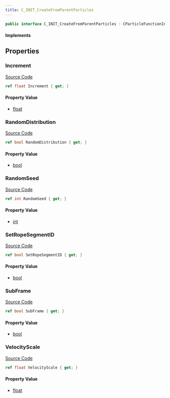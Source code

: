 ```yaml
---
title: C_INIT_CreateFromParentParticles
---
```


```csharp
public interface C_INIT_CreateFromParentParticles : CParticleFunctionInitializer, CParticleFunction, ISchemaClass<CParticleFunction>, ISchemaClass<CParticleFunctionInitializer>, ISchemaClass<C_INIT_CreateFromParentParticles>, ISchemaField, ISchemaClass, INativeHandle
```

#### Implements

## Properties

### Increment

[Source Code](https://github.com/swiftly-solution/swiftlys2/blob/beta/managed/src/SwiftlyS2.Generated/Schemas/Interfaces/C_INIT_CreateFromParentParticles.cs#L18)

```csharp
ref float Increment { get; }
```

#### Property Value

- [float](https://learn.microsoft.com/dotnet/api/system.single)

### RandomDistribution

[Source Code](https://github.com/swiftly-solution/swiftlys2/blob/beta/managed/src/SwiftlyS2.Generated/Schemas/Interfaces/C_INIT_CreateFromParentParticles.cs#L20)

```csharp
ref bool RandomDistribution { get; }
```

#### Property Value

- [bool](https://learn.microsoft.com/dotnet/api/system.boolean)

### RandomSeed

[Source Code](https://github.com/swiftly-solution/swiftlys2/blob/beta/managed/src/SwiftlyS2.Generated/Schemas/Interfaces/C_INIT_CreateFromParentParticles.cs#L22)

```csharp
ref int RandomSeed { get; }
```

#### Property Value

- [int](https://learn.microsoft.com/dotnet/api/system.int32)

### SetRopeSegmentID

[Source Code](https://github.com/swiftly-solution/swiftlys2/blob/beta/managed/src/SwiftlyS2.Generated/Schemas/Interfaces/C_INIT_CreateFromParentParticles.cs#L26)

```csharp
ref bool SetRopeSegmentID { get; }
```

#### Property Value

- [bool](https://learn.microsoft.com/dotnet/api/system.boolean)

### SubFrame

[Source Code](https://github.com/swiftly-solution/swiftlys2/blob/beta/managed/src/SwiftlyS2.Generated/Schemas/Interfaces/C_INIT_CreateFromParentParticles.cs#L24)

```csharp
ref bool SubFrame { get; }
```

#### Property Value

- [bool](https://learn.microsoft.com/dotnet/api/system.boolean)

### VelocityScale

[Source Code](https://github.com/swiftly-solution/swiftlys2/blob/beta/managed/src/SwiftlyS2.Generated/Schemas/Interfaces/C_INIT_CreateFromParentParticles.cs#L16)

```csharp
ref float VelocityScale { get; }
```

#### Property Value

- [float](https://learn.microsoft.com/dotnet/api/system.single)

